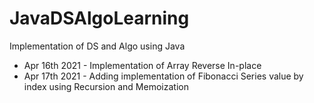 # JavaDSAlgoLearning
Implementation of DS and Algo using Java

* Apr 16th 2021 - Implementation of Array Reverse In-place
* Apr 17th 2021 - Adding implementation of Fibonacci Series value by index using Recursion and Memoization

